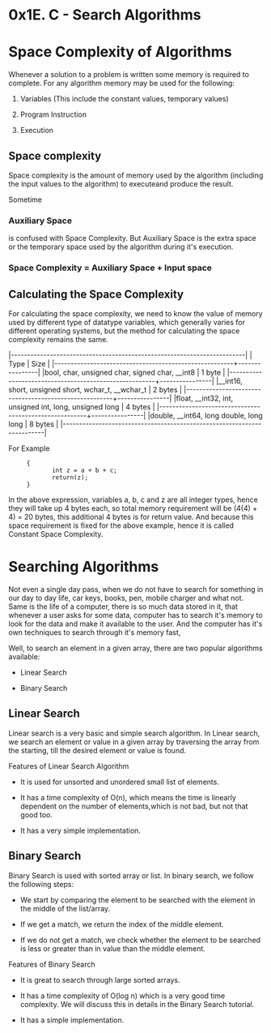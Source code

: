 0x1E. C - Search Algorithms
=

Space Complexity of Algorithms
=

Whenever a solution to a problem is written some memory is required to complete. For any algorithm memory may be used for the following:

1.  Variables (This include the constant values, temporary values)

2.  Program Instruction

3.  Execution

<h2>Space complexity</h2>

Space complexity is the amount of memory used by the algorithm (including the input values to the algorithm) to executeand produce the result.

Sometime<h3> Auxiliary Space</h3> is confused with Space Complexity. But Auxiliary Space is the extra space or the temporary space used by the algorithm during it's execution.

<h3>Space Complexity = Auxiliary Space + Input space</h3>

<h2>Calculating the Space Complexity</h2>

For calculating the space complexity, we need to know the value of memory used by different type of datatype variables, which generally varies for different operating systems, but the method for calculating the space complexity remains the same.

|------------------------------------------------------------------------|
|             Type                                      |      Size      |
|-------------------------------------------------------+----------------|
|bool, char, unsigned char, signed char, __int8	        |      1 byte    |
|-------------------------------------------------------+----------------|
|__int16, short, unsigned short, wchar_t, __wchar_t	|      2 bytes   |
|-------------------------------------------------------+----------------|
|float, __int32, int, unsigned int, long, unsigned long	|      4 bytes   |
|-------------------------------------------------------+----------------|
|double, __int64, long double, long long	        |      8 bytes   |
|------------------------------------------------------------------------|

For Example

         {
                int z = a + b + c;
                return(z);
         }

In the above expression, variables a, b, c and z are all integer types, hence they will take up 4 bytes each, so total memory requirement will be (4(4) + 4) = 20 bytes, this additional 4 bytes is for return value. And because this space requirement is fixed for the above example, hence it is called Constant Space Complexity.

Searching Algorithms
=
Not even a single day pass, when we do not have to search for something in our day to day life, car keys, books, pen, mobile charger and what not. Same is the life of a computer, there is so much data stored in it, that whenever a user asks for some data, computer has to search it's memory to look for the data and make it available to the user. And the computer has it's own techniques to search through it's memory fast,

Well, to search an element in a given array, there are two popular algorithms available:

*  Linear Search

*  Binary Search

<h2>Linear Search</h2>

Linear search is a very basic and simple search algorithm. In Linear search, we search an element or value in a given array by traversing the array from the starting, till the desired element or value is found.

Features of Linear Search Algorithm

* It is used for unsorted and unordered small list of elements.

* It has a time complexity of O(n), which means the time is linearly dependent on the number of elements,which is not bad, but not that good too.

* It has a very simple implementation.

<h2>Binary Search</h2>

Binary Search is used with sorted array or list. In binary search, we follow the following steps:

* We start by comparing the element to be searched with the element in the middle of the list/array.

* If we get a match, we return the index of the middle element.

* If we do not get a match, we check whether the element to be searched is less or greater than in value than the middle element.

Features of Binary Search

* It is great to search through large sorted arrays.

* It has a time complexity of O(log n) which is a very good time complexity. We will discuss this in details in the Binary Search tutorial.

* It has a simple implementation.